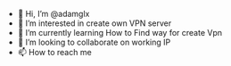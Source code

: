 - 👋 Hi, I’m @adamglx
- 👀 I’m interested in create own VPN server 
- 🌱 I’m currently learning How to Find way for create Vpn 
- 💞️ I’m looking to collaborate on working IP 
- 📫 How to reach me 

<!---
adamglx/adamglx is a ✨ special ✨ repository because its `README.md` (this file) appears on your GitHub profile.
You can click the Preview link to take a look at your changes.
--->
